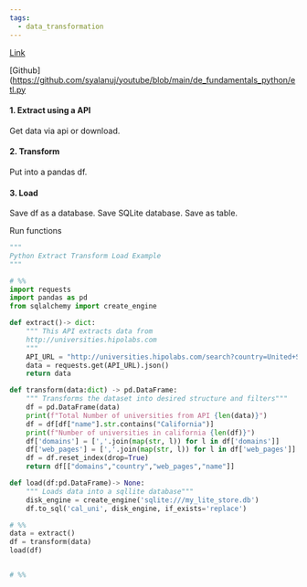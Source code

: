 ```yaml
---
tags:
  - data_transformation
---
```

[Link](https://www.youtube.com/watch?v=uqRRjcsUGgk)

[Github](https://github.com/syalanuj/youtube/blob/main/de_fundamentals_python/etl.py

#### 1.  Extract using a API

Get data via api or download.

#### 2. Transform 

Put into a pandas df.

#### 3. Load

Save df as a database. Save SQLite database. Save as table.

Run functions


```python
"""
Python Extract Transform Load Example
"""

# %%
import requests
import pandas as pd
from sqlalchemy import create_engine

def extract()-> dict:
    """ This API extracts data from
    http://universities.hipolabs.com
    """
    API_URL = "http://universities.hipolabs.com/search?country=United+States"
    data = requests.get(API_URL).json()
    return data

def transform(data:dict) -> pd.DataFrame:
    """ Transforms the dataset into desired structure and filters"""
    df = pd.DataFrame(data)
    print(f"Total Number of universities from API {len(data)}")
    df = df[df["name"].str.contains("California")]
    print(f"Number of universities in california {len(df)}")
    df['domains'] = [','.join(map(str, l)) for l in df['domains']]
    df['web_pages'] = [','.join(map(str, l)) for l in df['web_pages']]
    df = df.reset_index(drop=True)
    return df[["domains","country","web_pages","name"]]

def load(df:pd.DataFrame)-> None:
    """ Loads data into a sqllite database"""
    disk_engine = create_engine('sqlite:///my_lite_store.db')
    df.to_sql('cal_uni', disk_engine, if_exists='replace')

# %%
data = extract()
df = transform(data)
load(df)


# %%
```